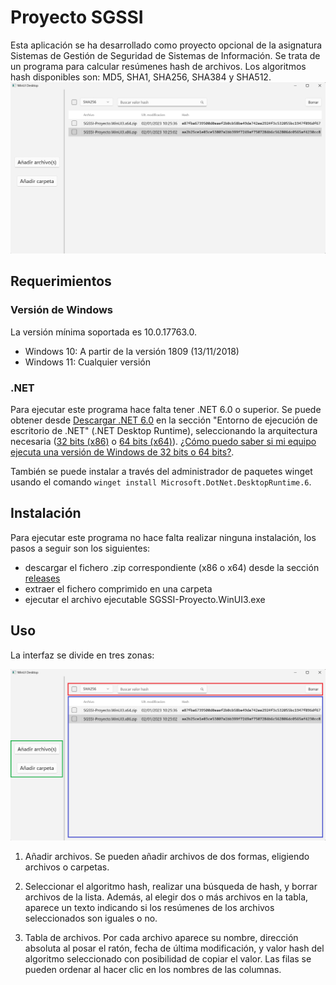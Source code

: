 # Proyecto SGSSI
Esta aplicación se ha desarrollado como proyecto opcional de la asignatura Sistemas de Gestión de Seguridad de Sistemas de Información. Se trata de un programa para calcular resúmenes hash de archivos. Los algoritmos hash disponibles son: MD5, SHA1, SHA256, SHA384 y SHA512.
![](img_readme/img1.png)

## Requerimientos
### Versión de Windows
La versión mínima soportada es 10.0.17763.0.
- Windows 10: A partir de la versión 1809 (13/11/2018)
- Windows 11: Cualquier versión

### .NET
Para ejecutar este programa hace falta tener .NET 6.0 o superior. Se puede obtener desde [Descargar .NET 6.0](https://dotnet.microsoft.com/es-es/download/dotnet/6.0) en la sección "Entorno de ejecución de escritorio de .NET" (.NET Desktop Runtime), seleccionando la arquitectura necesaria ([32 bits (x86)](https://dotnet.microsoft.com/es-es/download/dotnet/thank-you/runtime-desktop-6.0.12-windows-x86-installer) o [64 bits (x64)](https://dotnet.microsoft.com/es-es/download/dotnet/thank-you/runtime-desktop-6.0.12-windows-x64-installer)). [¿Cómo puedo saber si mi equipo ejecuta una versión de Windows de 32 bits o 64 bits?](https://support.microsoft.com/es-es/windows/windows-de-32-y-64-bits-preguntas-frecuentes-c6ca9541-8dce-4d48-0415-94a3faa2e13d).

También se puede instalar a través del administrador de paquetes winget usando el comando `winget install Microsoft.DotNet.DesktopRuntime.6`.

## Instalación
Para ejecutar este programa no hace falta realizar ninguna instalación, los pasos a seguir son los siguientes:
- descargar el fichero .zip correspondiente (x86 o x64) desde la sección [releases](https://github.com/MrAsieru/SGSSI-Proyecto/releases/latest)
- extraer el fichero comprimido en una carpeta
- ejecutar el archivo ejecutable SGSSI-Proyecto.WinUI3.exe

## Uso
La interfaz se divide en tres zonas:

![](img_readme/img2.png)

1. Añadir archivos. Se pueden añadir archivos de dos formas, eligiendo archivos o carpetas. 

2. Seleccionar el algoritmo hash, realizar una búsqueda de hash, y borrar archivos de la lista. Además, al elegir dos o más archivos en la tabla, aparece un texto indicando si los resúmenes de los archivos seleccionados son iguales o no.

3. Tabla de archivos. Por cada archivo aparece su nombre, dirección absoluta al posar el ratón, fecha de última modificación, y valor hash del algoritmo seleccionado con posibilidad de copiar el valor. Las filas se pueden ordenar al hacer clic en los nombres de las columnas.